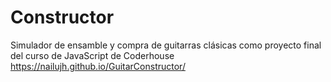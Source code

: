 # Constructor
Simulador de ensamble y compra de guitarras clásicas como proyecto final del curso de JavaScript de Coderhouse
https://nailujh.github.io/GuitarConstructor/
